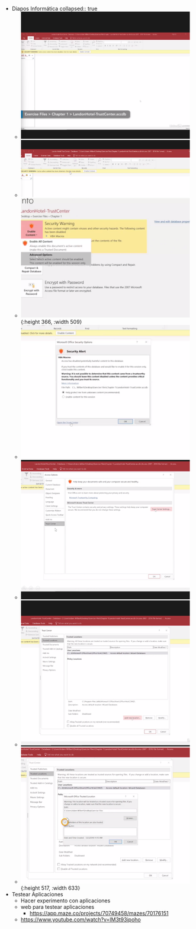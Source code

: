 - Diapos Informática
  collapsed:: true
	- ![image.png](../assets/image_1642549593697_0.png)
	- ![image.png](../assets/image_1642549724562_0.png)
	- ![image.png](../assets/image_1642549731794_0.png){:height 366, :width 509}
	- ![image.png](../assets/image_1642549740373_0.png)
	- ![image.png](../assets/image_1642549790213_0.png)
	- ![image.png](../assets/image_1642549878839_0.png)
	- ![image.png](../assets/image_1642549916785_0.png){:height 517, :width 633}
- Testear Aplicaciones
	- Hacer experimento con aplicaciones
	- web para testear aplicaciones
		- https://app.maze.co/projects/70749458/mazes/70176151
	- https://www.youtube.com/watch?v=lM3t93ipoho